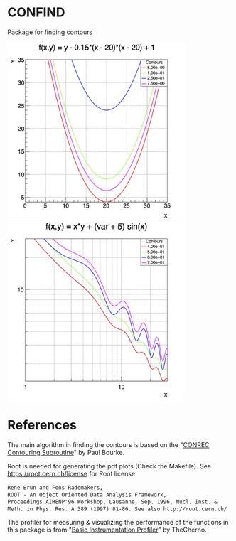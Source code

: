 # CONFIND
Package for finding contours

<img src=/img/0_Function.jpg  width="400" height="400"> <img src=/img/3_Modify_Object.jpg  width="400" height="400">



# References
The main algorithm in finding the contours is based on the "[CONREC Contouring Subroutine](http://paulbourke.net/papers/conrec/)" by Paul Bourke.

Root is needed for generating the pdf plots (Check the Makefile). See https://root.cern.ch/license for Root license.

```
Rene Brun and Fons Rademakers,
ROOT - An Object Oriented Data Analysis Framework,
Proceedings AIHENP'96 Workshop, Lausanne, Sep. 1996, Nucl. Inst. & Meth. in Phys. Res. A 389 (1997) 81-86. See also http://root.cern.ch/
```
The profiler for measuring & visualizing the performance of the functions in this package is from "[Basic Instrumentation Profiler](https://gist.github.com/TheCherno/31f135eea6ee729ab5f26a6908eb3a5e)" by TheCherno.

